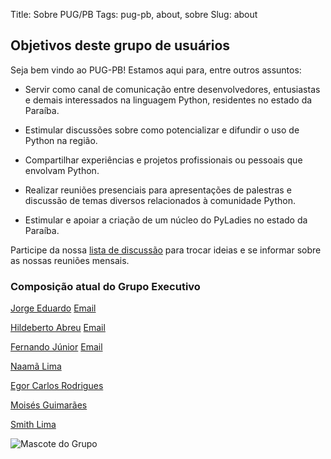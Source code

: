 Title: Sobre PUG/PB
Tags: pug-pb, about, sobre
Slug: about

##  Objetivos deste grupo de usuários


Seja bem vindo ao PUG-PB! Estamos aqui para, entre outros assuntos:

* Servir como canal de comunicação entre desenvolvedores, entusiastas e demais
interessados na linguagem Python, residentes no estado da Paraíba.

* Estimular discussões sobre como potencializar e difundir o uso de Python na região.

* Compartilhar experiências e projetos profissionais ou pessoais que envolvam Python.

* Realizar reuniões presenciais para apresentações de palestras e discussão de
temas diversos relacionados à comunidade Python.

* Estimular e apoiar a criação de um núcleo do PyLadies no estado da Paraíba.


Participe da nossa [lista de discussão](https://groups.google.com/forum/#!forum/pug-pb)
para trocar ideias e se informar sobre as nossas reuniões mensais.


### Composição atual do Grupo Executivo

[Jorge Eduardo](https://github.com/orgs/pug-pb/people/DuddaWolf)
[Email](mailto:duddawolf@gmail.com)

[Hildeberto Abreu](https://github.com/orgs/pug-pb/people/hilam)
[Email](mailto:hildeberto@gmail.com)

[Fernando Júnior](https://github.com/orgs/pug-pb/people/junioweb)
[Email](junio.webmaster@gmail.com)

[Naamã Lima](mailto:naamalima32@gmail.com)

[Egor Carlos Rodrigues](mailto:egor.rodrigues@gmail.com)

[Moisés Guimarães](https://github.com/orgs/pug-pb/people/moisesguimaraes)

[Smith Lima](mailto:smith.lima@eng.ci.ufpb.br)


![Mascote do Grupo]({filename}/images/pug-pb.png)

